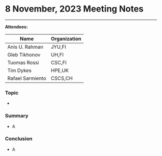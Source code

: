 # 8 November, 2023 Meeting Notes

-----

**Attendees:**

| Name             | Organization |
| ---------------- | ------------ |
| Anis U. Rahman   | JYU,FI       |
| Gleb Tikhonov    | UH,FI        |
| Tuomas Rossi     | CSC,FI       |
| Tim Dykes        | HPE,UK       |
| Rafael Sarmiento | CSCS,CH      |

### Topic

- 

### Summary

- A

### Conclusion

- A
